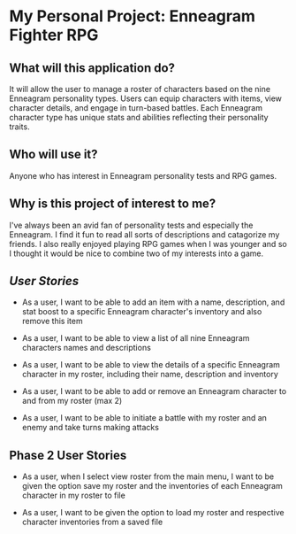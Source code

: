 # My Personal Project: Enneagram Fighter RPG

## What will this application do?
It will allow the user to manage a roster of characters based on the nine Enneagram personality types. Users can equip characters with items, view character details, and engage in turn-based battles. Each Enneagram character type has unique stats and abilities reflecting their personality traits.

## Who will use it?
Anyone who has interest in Enneagram personality tests and RPG games. 

## Why is this project of interest to me? 
I've always been an avid fan of personality tests and especially the Enneagram. I find it fun to read all sorts of descriptions and catagorize my friends. I also really enjoyed playing RPG games when I was younger and so I thought it would be nice to combine two of my interests into a game. 


## *User Stories*

- As a user, I want to be able to add an item with a name, description, and stat boost to a specific Enneagram character's inventory and also remove this item

- As a user, I want to be able to view a list of all nine Enneagram characters names and descriptions

- As a user, I want to be able to view the details of a specific Enneagram character in my roster, including their name, description and inventory

- As a user, I want to be able to add or remove an Enneagram character to and from my roster (max 2)

- As a user, I want to be able to initiate a battle with my roster and an enemy and take turns making attacks 

## Phase 2 User Stories

- As a user, when I select view roster from the main menu, I want to be given the option save my roster and the inventories of each Enneagram character in my roster to file

- As a user, I want to be given the option to load my roster and respective character inventories from a saved file
